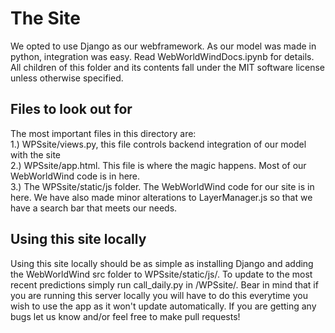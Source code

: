# The Site
We opted to use Django as our webframework. As our model was made in python, integration was easy. Read WebWorldWindDocs.ipynb for details. All children of this folder and its contents fall under the MIT software license unless otherwise specified.

## Files to look out for

The most important files in this directory are: <br/>
1.) WPSsite/views.py, this file controls backend integration of our model with the site <br/>
2.) WPSsite/app.html. This file is where the magic happens. Most of our WebWorldWind code is in here. <br/>
3.) The WPSsite/static/js folder. The WebWorldWind code for our site is in here. We have also made minor alterations to LayerManager.js 
so that we have a search bar that meets our needs.


## Using this site locally

Using this site locally should be as simple as installing Django and adding the WebWorldWind src folder to
WPSsite/static/js/. To update to the most recent predictions simply run call_daily.py in /WPSsite/. Bear in mind
that if you are running this server locally you will have to do this everytime you wish to use the app as it won't update
automatically. If you are getting any bugs let us know and/or feel free to make pull requests!
